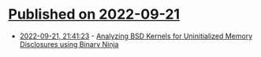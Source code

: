 # [Published on 2022-09-21](index.md)

* [2022-09-21, 21:41:23](https://lobste.rs/s/eveure/analyzing_bsd_kernels_for_uninitialized) - [Analyzing BSD Kernels for Uninitialized Memory Disclosures using Binary Ninja](https://www.zerodayinitiative.com/blog/2022/9/19/mindshare-analyzing-bsd-kernels-with-binary-ninja)
